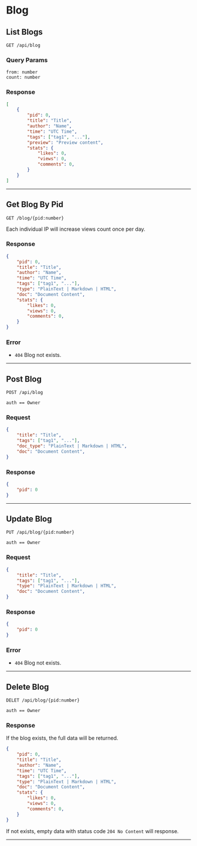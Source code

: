 # Blog

## List Blogs
`GET /api/blog`

### Query Params
```
from: number
count: number
```

### Response
```json
[
    {
        "pid": 0,
        "title": "Title",
        "author": "Name",
        "time": "UTC Time",
        "tags": ["tag1", "..."],
        "preview": "Preview content",
        "stats": {
            "likes": 0,
            "views": 0,
            "comments": 0,
        }
    }
]
```

--------

## Get Blog By Pid
`GET /blog/{pid:number}`

Each individual IP will increase views count once per day.

### Response
```json
{
    "pid": 0,
    "title": "Title",
    "author": "Name",
    "time": "UTC Time",
    "tags": ["tag1", "..."],
    "type": "PlainText | Markdown | HTML",
    "doc": "Document Content",
    "stats": {
        "likes": 0,
        "views": 0,
        "comments": 0,
    }
}
```

### Error
- `404` Blog not exists.


--------


## Post Blog
`POST /api/blog`

`auth == Owner`

### Request
```json
{
    "title": "Title",
    "tags": ["tag1", "..."],
    "doc_type": "PlainText | Markdown | HTML",
    "doc": "Document Content",
}
```

### Response
```json
{
    "pid": 0
}
```


--------


## Update Blog
`PUT /api/blog/{pid:number}`

`auth == Owner`

### Request
```json
{
    "title": "Title",
    "tags": ["tag1", "..."],
    "type": "PlainText | Markdown | HTML",
    "doc": "Document Content",
}
```

### Response
```json
{
    "pid": 0
}
```

### Error
- `404` Blog not exists.


--------


## Delete Blog
`DELET /api/blog/{pid:number}`

`auth == Owner`

### Response
If the blog exists, the full data will be returned.
```json
{
    "pid": 0,
    "title": "Title",
    "author": "Name",
    "time": "UTC Time",
    "tags": ["tag1", "..."],
    "type": "PlainText | Markdown | HTML",
    "doc": "Document Content",
    "stats": {
        "likes": 0,
        "views": 0,
        "comments": 0,
    }
}
```

If not exists, empty data with status code `204 No Content` will response.


--------

